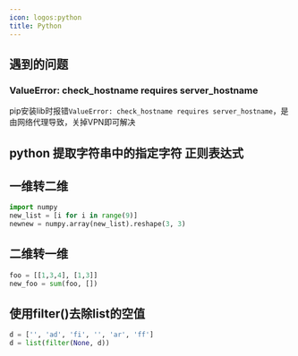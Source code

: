 ```yaml
---
icon: logos:python
title: Python
---
```


## 遇到的问题

### ValueError: check_hostname requires server_hostname

pip安装lib时报错`ValueError: check_hostname requires server_hostname`，是由网络代理导致，关掉VPN即可解决


## python 提取字符串中的指定字符 正则表达式

## 一维转二维

```py
import numpy
new_list = [i for i in range(9)]
newnew = numpy.array(new_list).reshape(3, 3)
```

## 二维转一维

```py
foo = [[1,3,4], [1,3]]
new_foo = sum(foo, [])
```

## 使用filter()去除list的空值

```py
d = ['', 'ad', 'fi', '', 'ar', 'ff']
d = list(filter(None, d))
```